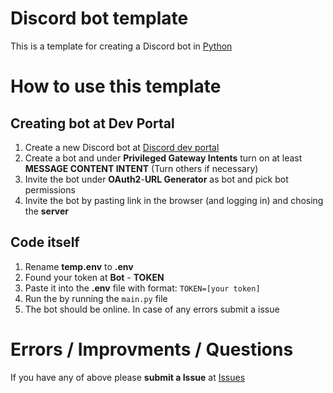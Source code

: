 # Discord bot template
This is a template for creating a Discord bot in [Python](https://www.python.org/)

# How to use this template
## Creating bot at Dev Portal
1. Create a new Discord bot at [Discord dev portal](https://discord.com/developers/applications)
2. Create a bot and under **Privileged Gateway Intents** turn on at least **MESSAGE CONTENT INTENT** (Turn others if necessary)
3. Invite the bot under **OAuth2**-**URL Generator** as bot and pick bot permissions
4. Invite the bot by pasting link in the browser (and logging in) and chosing the **server**

## Code itself
1. Rename **temp.env** to **.env**
2. Found your token at **Bot** - **TOKEN**
3. Paste it into the **.env** file with format: ```TOKEN=[your token]``` 
4. Run the by running the `main.py` file
5. The bot should be online. In case of any errors submit a issue


# Errors / Improvments / Questions
If you have any of above please **submit a Issue** at [Issues](https://github.com/Mankifg/DiscordTemplateBotPy/issues/new)

